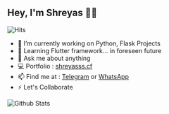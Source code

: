 ## Hey, I'm Shreyas 👋🏼
<!-- [![linkedin badge](https://img.shields.io/badge/Sumanjay-30302f?style=flat&logo=linkedin)](https://www.linkedin.com/in/sumanjay)
[![whatsapp badge](https://img.shields.io/badge/@Cyberboysj-30302f?style=flat&logo=twitter)](https://twitter.com/cyberboysj)
[![telegram badge](https://img.shields.io/badge/Sumanjay-30302f?style=flat&logo=telegram)](https://t.me/elicited) 
-->
![Hits](https://hits.seeyoufarm.com/api/count/incr/badge.svg?url=https://github.com/elicited/)

- 🔭 I’m currently working on Python, Flask Projects
- 📖 Learning Flutter framework... in foreseen future
- 💬 Ask me about anything
- 💻 Portfolio : [shreyasss.cf](http://shreyasss.cf)
- 📫 Find me at : [Telegram](https://t.me/elicited) or [WhatsApp](https://wa.me/919112880490)
- ⚡ Let's Collaborate 

![Github Stats](https://github-readme-stats.vercel.app/api?username=elicited&show_icons=true&title_color=fff&icon_color=79ff97&text_color=9f9f9f&bg_color=151515)
